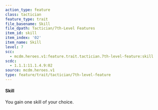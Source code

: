 ```yaml
---
action_type: feature
class: tactician
feature_type: trait
file_basename: Skill
file_dpath: Tactician/7th-Level Features
item_id: skill
item_index: '02'
item_name: Skill
level: 7
scc:
  - mcdm.heroes.v1:feature.trait.tactician.7th-level-feature:skill
scdc:
  - 1.1.1:11.1.4.9:02
source: mcdm.heroes.v1
type: feature/trait/tactician/7th-level-feature
---
```


#### Skill

You gain one skill of your choice.
